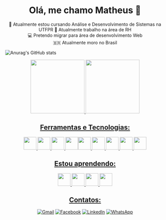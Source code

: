 <h1 align="center"> Olá, me chamo Matheus 🐷 </h1>

<div align="center">
          
🎒 Atualmente estou cursando Análise e Desenvolvimento de Sistemas na UTFPR
💼 Atualmente trabalho na área de RH      
💻 Pretendo migrar para área de desenvolvimento Web       
🇧🇷 Atualmente moro no Brasil
          
</div>

![Anurag's GitHub stats](https://github-readme-stats.vercel.app/api?username=bantheus&count_private=true&show_icons=true)

<div align="center">
<a href="https://github.com/bantheus">
<img height="170em" src="https://github-readme-stats.vercel.app/api/top-langs/?username=bantheus&layout=compact&langs_count=7&theme=dracula"/>
<img height="170em" src="https://github-readme-stats.vercel.app/api?username=bantheus&show_icons=true&theme=dracula&include_all_commits=true&count_private=true"/>
</div>

<h2 align="center"> Ferramentas e Tecnologias: </h2>
<div align="center">
          <img src="https://cdn.jsdelivr.net/gh/devicons/devicon/icons/html5/html5-original.svg" width="40" height="40"/> <img src="https://cdn.jsdelivr.net/gh/devicons/devicon/icons/css3/css3-original.svg" width="40" height="40"/>  <img src="https://cdn.jsdelivr.net/gh/devicons/devicon/icons/bootstrap/bootstrap-original.svg" width="40" height="40"/> <img src="https://cdn.jsdelivr.net/gh/devicons/devicon/icons/c/c-original.svg" width="40" height="40"/><img src="https://cdn.jsdelivr.net/gh/devicons/devicon/icons/postgresql/postgresql-original.svg" width="40" height="40"/>  <img src="https://cdn.jsdelivr.net/gh/devicons/devicon/icons/photoshop/photoshop-line.svg" width="40" height="40"/> <img src="https://cdn.jsdelivr.net/gh/devicons/devicon/icons/xd/xd-line.svg" width="40" height="40"/> <img src="https://cdn.jsdelivr.net/gh/devicons/devicon/icons/figma/figma-original.svg" width="40" height="40"/> <img src="https://cdn.jsdelivr.net/gh/devicons/devicon/icons/vscode/vscode-original.svg" width="40" height="40" />
</div>

<h2 align="center"> Estou aprendendo: </h2>
<div align="center">
  <img src="https://cdn.jsdelivr.net/gh/devicons/devicon/icons/javascript/javascript-original.svg" width="40" height="40" /> <img src="https://cdn.jsdelivr.net/gh/devicons/devicon/icons/git/git-original.svg" width="40" height="40"/> <img src="https://cdn.jsdelivr.net/gh/devicons/devicon/icons/github/github-original.svg" width="40" height="40"/> <img src="https://cdn.jsdelivr.net/gh/devicons/devicon/icons/php/php-original.svg" width="40" height="40"/>
</div>


<h2 align="center"> Contatos: </h2>
<div align="center">
          
<a href="mailto:matheuschmidt.b@gmail.com">![Gmail](https://img.shields.io/badge/Gmail-D14836?style=for-the-badge&logo=gmail&logoColor=white)</a>
<a href="#">![Facebook](https://img.shields.io/badge/Facebook-%231877F2.svg?style=for-the-badge&logo=Facebook&logoColor=white)</a>
<a href="#">![LinkedIn](https://img.shields.io/badge/linkedin-%230077B5.svg?style=for-the-badge&logo=linkedin&logoColor=white)</a>
<a href="#">![WhatsApp](https://img.shields.io/badge/WhatsApp-25D366?style=for-the-badge&logo=whatsapp&logoColor=white)</a>
          
</div>
